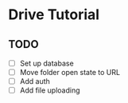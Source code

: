 # Drive Tutorial

## TODO

- [ ] Set up database
- [ ] Move folder open state to URL
- [ ] Add auth
- [ ] Add file uploading
